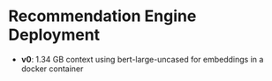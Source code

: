# Recommendation Engine Deployment
- **v0**: 1.34 GB context using bert-large-uncased for embeddings in a docker container